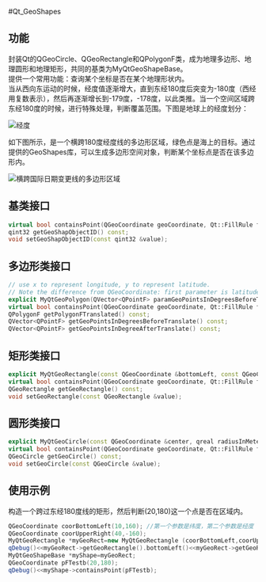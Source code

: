 #Qt_GeoShapes
## 功能  
封装Qt的QGeoCircle、QGeoRectangle和QPolygonF类，成为地理多边形、地理圆形和地理矩形，共同的基类为MyQtGeoShapeBase。  
提供一个常用功能：查询某个坐标是否在某个地理形状内。  
当从西向东运动的时候，经度值逐渐增大，直到东经180度后突变为-180度（西经用复数表示），然后再逐渐增长到-179度，-178度，以此类推。当一个空间区域跨东经180度的时候，进行特殊处理，判断覆盖范围。下图是地球上的经度划分：  

![经度](http://git.oschina.net/uploads/images/2017/0118/220228_c52e8930_854788.jpeg "经度划分")  

如下图所示，是一个横跨180度经度线的多边形区域，绿色点是海上的目标。通过提供的GeoShapes库，可以生成多边形空间对象，判断某个坐标点是否在该多边形内。  

![横跨国际日期变更线的多边形区域](http://git.oschina.net/uploads/images/2017/0118/215338_69f64e39_854788.png "多边形区域")  

## 基类接口  
```C++  
virtual bool containsPoint(QGeoCoordinate geoCoordinate, Qt::FillRule fillRule=Qt::OddEvenFill) =0;
qint32 getGeoShapObjectID() const;
void setGeoShapObjectID(const qint32 &value);  
```  
## 多边形类接口  
```C++  
// use x to represent longitude, y to represent latitude.
// Note the difference from QGeoCoordinate: first parameter is latitude, second parameter is longitude.
explicit MyQtGeoPolygon(QVector<QPointF> paramGeoPointsInDegreesBeforeTranslate, bool *ok,QObject *parent = 0);
virtual bool containsPoint(QGeoCoordinate geoCoordinate, Qt::FillRule fillRule=Qt::OddEvenFill) ;
QPolygonF getPolygonFTranslated() const;
QVector<QPointF> getGeoPointsInDegreesBeforeTranslate() const;
QVector<QPointF> getGeoPointsInDegreeAfterTranslate() const;
```  

## 矩形类接口  
```C++  
explicit MyQtGeoRectangle(const QGeoCoordinate &bottomLeft, const QGeoCoordinate &topRight, bool *ok, QObject *parent = 0);
virtual bool containsPoint(QGeoCoordinate geoCoordinate, Qt::FillRule fillRule=Qt::OddEvenFill) ;
QGeoRectangle getGeoRectangle() const;
void setGeoRectangle(const QGeoRectangle &value);
```  

## 圆形类接口  
```C++  
explicit MyQtGeoCircle(const QGeoCoordinate &center, qreal radiusInMeters,bool *ok,QObject *parent = 0);
virtual bool containsPoint(QGeoCoordinate geoCoordinate, Qt::FillRule fillRule=Qt::OddEvenFill) ;
QGeoCircle getGeoCircle() const;
void setGeoCircle(const QGeoCircle &value);
```  

## 使用示例  
构造一个跨过东经180度线的矩形，然后判断(20,180)这一个点是否在区域内。
```C++
QGeoCoordinate coorBottomLeft(10,160); //第一个参数是纬度，第二个参数是经度
QGeoCoordinate coorUpperRight(40,-160);
MyQtGeoRectangle *myGeoRect=new MyQtGeoRectangle (coorBottomLeft,coorUpperRight,&ok);
qDebug()<<myGeoRect->getGeoRectangle().bottomLeft()<<myGeoRect->getGeoRectangle().bottomRight();
MyQtGeoShapeBase *myShape=myGeoRect;
QGeoCoordinate pFTestb(20,180);
qDebug()<<myShape->containsPoint(pFTestb);
```